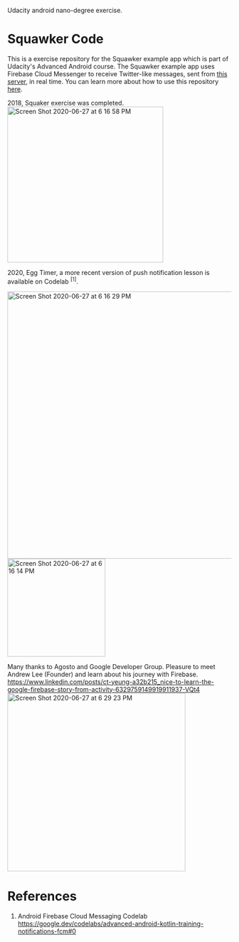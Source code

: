 Udacity android nano-degree exercise.

# Squawker Code

This is a exercise repository for the Squawker example app which is part of Udacity's Advanced Android course. The Squawker example app uses Firebase Cloud Messenger to receive Twitter-like messages, sent from [this server](https://squawkerfcmserver.udacity.com/), in real time. You can learn more about how to use this repository [here](https://classroom.udacity.com/courses/ud857/lessons/8b2a9d63-0ff5-48ff-90d3-a9855b701dae/concepts/41b82e3c-2797-46e5-8a66-684098ca8cbb).

2018, Squaker exercise was completed. \
<img width="350" alt="Screen Shot 2020-06-27 at 6 16 58 PM" src="https://user-images.githubusercontent.com/1282659/85934007-e38b6e80-b8a2-11ea-91c9-bf2813e3d8b4.png">

2020, Egg Timer, a more recent version of push notification lesson is available on Codelab <sup>[1]</sup>.

<img width="600" alt="Screen Shot 2020-06-27 at 6 16 29 PM" src="https://user-images.githubusercontent.com/1282659/85934005-e1c1ab00-b8a2-11ea-9a9d-8cb63b97f131.png"> <img width="220" alt="Screen Shot 2020-06-27 at 6 16 14 PM" src="https://user-images.githubusercontent.com/1282659/85934028-1f263880-b8a3-11ea-9f47-1cb26581eb98.png">

Many thanks to Agosto and Google Developer Group. Pleasure to meet Andrew Lee (Founder) and learn about his journey with Firebase.
https://www.linkedin.com/posts/ct-yeung-a32b215_nice-to-learn-the-google-firebase-story-from-activity-6329759149919911937-VQt4
<img width="400" alt="Screen Shot 2020-06-27 at 6 29 23 PM" src="https://user-images.githubusercontent.com/1282659/85934138-52b59280-b8a4-11ea-9998-55797dc6978f.png">


# References

1. Android Firebase Cloud Messaging Codelab
https://google.dev/codelabs/advanced-android-kotlin-training-notifications-fcm#0

